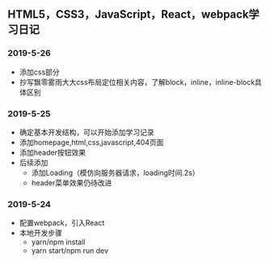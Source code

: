 ## HTML5，CSS3，JavaScript，React，webpack学习日记

### 2019-5-26
+ 添加css部分
+ 抄写飘零雾雨大大css布局定位相关内容，了解block，inline，inline-block具体区别

### 2019-5-25
+ 确定基本开发结构，可以开始添加学习记录
+ 添加homepage,html,css,javascript,404页面
+ 添加header按钮效果
+ 后续添加
  + 添加Loading（模仿向服务器请求，loading时间.2s）
  + header菜单效果仍待改进

### 2019-5-24
+ 配置webpack，引入React
+ 本地开发步骤
  + yarn/npm install
  + yarn start/npm run dev